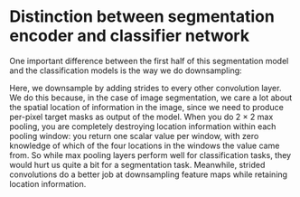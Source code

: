 # Distinction between segmentation encoder and classifier network

One important difference between the first half of this segmentation model and the classification models is the way we do downsampling:

Here, we downsample by adding strides to every other convolution layer. We do this because, in the case of image segmentation, we care a lot about the spatial location of information in the image, since we need to produce per-pixel target masks as output of the model. When you do 2 × 2 max pooling, you are completely destroying location information within each pooling window: you return one scalar value per window, with zero knowledge of which of the four locations in the windows the value came from. So while max pooling layers perform well for classification tasks, they would hurt us quite a bit for a segmentation task. Meanwhile, strided convolutions do a better job at downsampling feature maps while retaining location information.